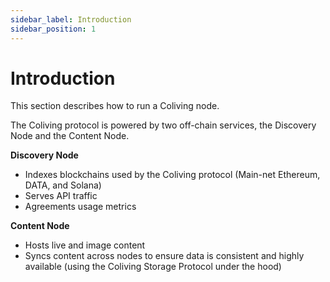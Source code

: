 ```yaml
---
sidebar_label: Introduction
sidebar_position: 1
---
```


# Introduction

This section describes how to run a Coliving node.

The Coliving protocol is powered by two off-chain services, the Discovery Node and the Content Node.

**Discovery Node**

* Indexes blockchains used by the Coliving protocol \(Main-net Ethereum, DATA, and Solana\)
* Serves API traffic
* Agreements usage metrics

**Content Node**

* Hosts live and image content
* Syncs content across nodes to ensure data is consistent and highly available \(using the Coliving Storage Protocol under the hood\)
